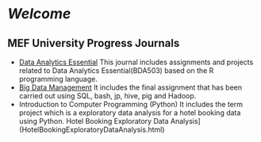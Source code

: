 # *Welcome*

## MEF University Progress Journals
- [Data Analytics Essential](https://pjournal.github.io/mef04-baykano/)
This journal includes assignments and projects related to Data Analytics Essential(BDA503) based on the R programming language.
- [Big Data Management](BigDataFinal_OzanBarisBaykan.html)
It includes the final assignment that has been carried out using SQL, bash, jp, hive, pig and Hadoop.
- Introduction to Computer Programming (Python)
It includes the term project which is a exploratory data analysis for a hotel booking data using Python.
Hotel Booking Exploratory Data Analysis](HotelBookingExploratoryDataAnalysis.html)
